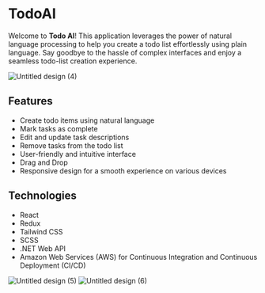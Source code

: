 # TodoAI

Welcome to **Todo AI**! This application leverages the power of natural language processing to help you create a todo list effortlessly using plain language. Say goodbye to the hassle of complex interfaces and enjoy a seamless todo-list creation experience.

![Untitled design (4)](https://github.com/Y-Moshe/todo-ai-client/assets/108017307/04c140ba-2eb8-4314-9f4c-45c14e91ca72)


## Features

- Create todo items using natural language
- Mark tasks as complete
- Edit and update task descriptions
- Remove tasks from the todo list
- User-friendly and intuitive interface
- Drag and Drop
- Responsive design for a smooth experience on various devices

## Technologies

- React
- Redux
- Tailwind CSS
- SCSS
- .NET Web API
- Amazon Web Services (AWS) for Continuous Integration and Continuous Deployment (CI/CD)


![Untitled design (5)](https://github.com/Y-Moshe/todo-ai-client/assets/108017307/a0cf3d43-0ed4-4fe5-b79b-e295c94c49df)
![Untitled design (6)](https://github.com/Y-Moshe/todo-ai-client/assets/108017307/6e5e9acf-538c-46c5-b884-3acd307a0337)

